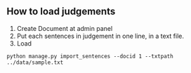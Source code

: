 ## How to load judgements
1. Create Document at admin panel
2. Put each sentences in judgement in one line, in a text file.
3. Load
```commandline
python manage.py import_sentences --docid 1 --txtpath ../data/sample.txt
```
